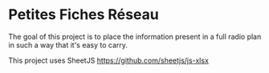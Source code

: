 # Petites Fiches Réseau
The goal of this project is to place the information present in a full radio
plan in such a way that it's easy to carry.

This project uses SheetJS https://github.com/sheetjs/js-xlsx

